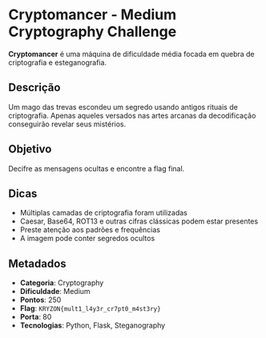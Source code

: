 # Cryptomancer - Medium Cryptography Challenge

**Cryptomancer** é uma máquina de dificuldade média focada em quebra de criptografia e esteganografia.

## Descrição  
Um mago das trevas escondeu um segredo usando antigos rituais de criptografia. Apenas aqueles versados nas artes arcanas da decodificação conseguirão revelar seus mistérios.

## Objetivo
Decifre as mensagens ocultas e encontre a flag final.

## Dicas
- Múltiplas camadas de criptografia foram utilizadas
- Caesar, Base64, ROT13 e outras cifras clássicas podem estar presentes
- Preste atenção aos padrões e frequências
- A imagem pode conter segredos ocultos

## Metadados
- **Categoria**: Cryptography
- **Dificuldade**: Medium  
- **Pontos**: 250
- **Flag**: `KRYZON{mult1_l4y3r_cr7pt0_m4st3ry}`
- **Porta**: 80
- **Tecnologias**: Python, Flask, Steganography